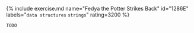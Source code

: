 {% include exercise.md name="Fedya the Potter Strikes Back" id="1286E" labels="`data structures` `strings`" rating=3200 %}

```
TODO
```
